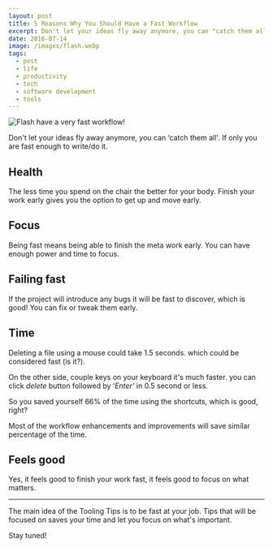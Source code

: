 ```yaml
---
layout: post
title: 5 Reasons Why You Should Have a Fast Workflow
excerpt: Don't let your ideas fly away anymore, you can "catch them all"
date: 2016-07-14
image: /images/flash.webp
tags:
  - post
  - life
  - productivity
  - tech
  - software development
  - tools
---
```


![Flash have a very fast workflow!](/images/flash.webp)

Don't let your ideas fly away anymore, you can ‘catch them all'. If only you are fast enough to write/do it.

## Health

The less time you spend on the chair the better for your body. Finish your work early gives you the option to get up and move early.

## Focus

Being fast means being able to finish the meta work early. You can have enough power and time to focus.

## Failing fast

If the project will introduce any bugs it will be fast to discover, which is good! You can fix or tweak them early.

## Time

Deleting a file using a mouse could take 1.5 seconds. which could be considered fast (is it?).

On the other side, couple keys on your keyboard it's much faster. you can click _delete_ button followed by ‘_Enter'_ in 0.5 second or less.

So you saved yourself 66% of the time using the shortcuts, which is good, right?

Most of the workflow enhancements and improvements will save similar percentage of the time.

## Feels good

Yes, it feels good to finish your work fast, it feels good to focus on what matters.

---

The main idea of the Tooling Tips is to be fast at your job. Tips that will be focused on saves your time and let you focus on what's important.

Stay tuned!
